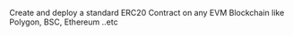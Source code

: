 Create and deploy a standard ERC20 Contract on any EVM Blockchain like Polygon, BSC, Ethereum ..etc
